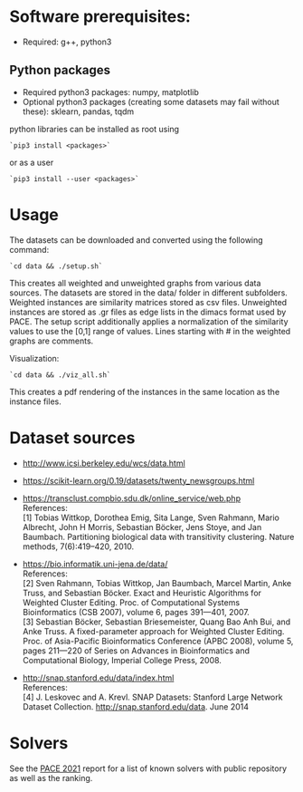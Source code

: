 # Software prerequisites:
 * Required: g++, python3

## Python packages
 * Required python3 packages: numpy, matplotlib
 * Optional python3 packages (creating some datasets may fail without these): sklearn, pandas, tqdm
  
  python libraries can be installed as root using

    `pip3 install <packages>`
  or as a user

    `pip3 install --user <packages>`

# Usage
  The datasets can be downloaded and converted using the following command:

    `cd data && ./setup.sh`
  
  This creates all weighted and unweighted graphs from various data sources. 
  The datasets are stored in the data/ folder in different subfolders. Weighted instances are similarity matrices stored as csv files. Unweighted instances are stored as .gr files as edge lists in the dimacs format used by PACE. 
  The setup script additionally applies a normalization of the similarity values to use the [0,1] range of values. 
  Lines starting with # in the weighted graphs are comments.

  Visualization:

    `cd data && ./viz_all.sh`

  This creates a pdf rendering of the instances in the same location as the instance files.

# Dataset sources


- http://www.icsi.berkeley.edu/wcs/data.html

- https://scikit-learn.org/0.19/datasets/twenty_newsgroups.html
   
- https://transclust.compbio.sdu.dk/online_service/web.php  
  References:  
    [1] Tobias Wittkop, Dorothea Emig, Sita Lange, Sven Rahmann, Mario Albrecht, John H Morris, Sebastian Böcker, Jens Stoye, and Jan Baumbach. Partitioning biological data with transitivity clustering. Nature methods, 7(6):419–420, 2010. 

- https://bio.informatik.uni-jena.de/data/  
    References:  
    [2] Sven Rahmann, Tobias Wittkop, Jan Baumbach, Marcel Martin, Anke Truss, and Sebastian Böcker. Exact and Heuristic Algorithms for Weighted Cluster Editing. Proc. of Computational Systems Bioinformatics (CSB 2007), volume 6, pages 391—401, 2007.  
    [3] Sebastian Böcker, Sebastian Briesemeister, Quang Bao Anh Bui, and Anke Truss. A fixed-parameter approach for Weighted Cluster Editing. Proc. of Asia-Pacific Bioinformatics Conference (APBC 2008), volume 5, pages 211—220 of Series on Advances in Bioinformatics and Computational Biology, Imperial College Press, 2008.
   
- http://snap.stanford.edu/data/index.html  
    References:  
    [4] J. Leskovec and A. Krevl. SNAP Datasets: Stanford Large Network Dataset Collection. http://snap.stanford.edu/data. June 2014


# Solvers

See the [PACE 2021](https://doi.org/10.4230/LIPIcs.IPEC.2021.26) report for a list of known solvers with public repository as well as the ranking. 
